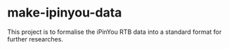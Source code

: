 make-ipinyou-data
=================

This project is to formalise the iPinYou RTB data into a standard format for further researches.
